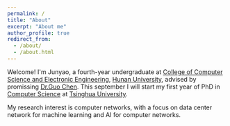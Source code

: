 ```yaml
---
permalink: /
title: "About"
excerpt: "About me"
author_profile: true
redirect_from: 
  - /about/
  - /about.html
---
```


Welcome! I'm Junyao, a fourth-year undergraduate at [College of Computer Science and Electronic Engineering](http://csee.hnu.edu.cn), [Hunan University](https://www.hnu.edu.cn), advised by promissing [Dr.Guo Chen](https://1989chenguo.github.io). This september I will start my first year of PhD in [Computer Science](http://www.cs.tsinghua.edu.cn) at [Tsinghua University](https://www.tsinghua.edu.cn/publish/thu2018/index.html).

My research interest is computer networks, with a focus on data center network for machine learning and AI for computer networks. 